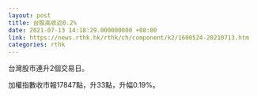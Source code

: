 ```yaml
---
layout: post
title: 台股高收近0.2%
date: 2021-07-13 14:18:29.000000000 +08:00
link: https://news.rthk.hk/rthk/ch/component/k2/1600524-20210713.htm
categories: rthk
---
```


台灣股市連升2個交易日。

加權指數收市報17847點，升33點，升幅0.19%。
